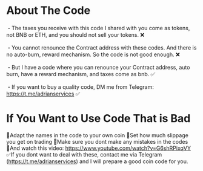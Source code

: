 # About The Code
・The taxes you receive with this code I shared with you come as tokens, not BNB or ETH, and you should not sell your tokens. ❌

・You cannot renounce the Contract address with these codes. And there is no auto-burn, reward mechanism. So the code is not good enough. ❌

・But I have a code where you can renounce your Contract address, auto burn, have a reward mechanism, and taxes come as bnb. ✅

・If you want to buy a quality code, DM me from Telegram: https://t.me/adrianservices ✅

# If You Want to Use Code That is Bad
🔵Adapt the names in the code to your own coin
🔵Set how much slippage you get on trading
🔵Make sure you dont make any mistakes in the codes
🔵And watch this video: https://www.youtube.com/watch?v=G6shRPixqVY
✅If you dont want to deal with these, contact me via Telegram (https://t.me/adrianservices) and I will prepare a good coin code for you.
